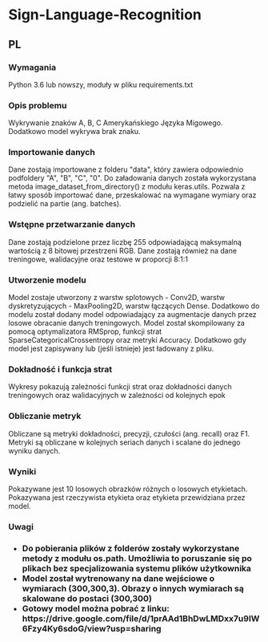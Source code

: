 # Sign-Language-Recognition
<h2>PL</h2>
<h3>Wymagania</h3>
Python 3.6 lub nowszy, moduły w pliku requirements.txt
<h3>Opis problemu</h3>
Wykrywanie znaków A, B, C Amerykańskiego Języka Migowego. Dodatkowo model wykrywa brak znaku.
<h3>Importowanie danych</h3>
Dane zostają importowane z folderu "data", który zawiera odpowiednio podfoldery "A", "B", "C", "0".
Do załadowania danych została wykorzystana metoda image_dataset_from_directory() z modułu keras.utils. Pozwala z łatwy sposób importować dane, przeskalować na wymagane wymiary oraz podzielić na partie (ang. batches).
<h3>Wstępne przetwarzanie danych</h3>
Dane zostają podzielone przez liczbę 255 odpowiadającą maksymalną wartością z 8 bitowej przestrzeni RGB.
Dane zostają również na dane treningowe, walidacyjne oraz testowe w proporcji 8:1:1
<h3>Utworzenie modelu</h3>
Model zostaje utworzony z warstw splotowych - Conv2D, warstw dyskretyzujących - MaxPooling2D, warstw łączących Dense. Dodatkowo do modelu został dodany model odpowiadający za augmentacje danych przez losowe obracanie danych treningowych.
Model został skompilowany za pomocą optymalizatora RMSprop, funkcji strat SparseCategoricalCrossentropy oraz metryki Accuracy.
Dodatkowo gdy model jest zapisywany lub (jeśli istnieje) jest ładowany z pliku.
<h3>Dokładność i funkcja strat</h3>
Wykresy pokazują zależności funkcji strat oraz dokładności danych treningowych oraz walidacyjnych w zależności od kolejnych epok
<h3>Obliczanie metryk</h3>
Obliczane są metryki dokładności, precyzji, czułości (ang. recall) oraz F1. Metryki są obliczane w kolejnych seriach danych i scalane do jednego wyniku danych.
<h3>Wyniki</h3>
Pokazywane jest 10 losowych obrazków różnych o losowych etykietach.
Pokazywana jest rzeczywista etykieta oraz etykieta przewidziana przez model.
<h3>Uwagi<h3>
<ul>
<li>Do pobierania plików z folderów zostały wykorzystane metody z modułu os.path. Umożliwia to poruszanie się po plikach bez specjalizowania systemu plików użytkownika</li>
<li>Model został wytrenowany na dane wejściowe o wymiarach (300,300,3). Obrazy o innych wymiarach są skalowane do postaci (300,300)</li>
<li>Gotowy model można pobrać z linku: https://drive.google.com/file/d/1prAAd1BhDwLMDxx7u9IW6Fzy4Ky6sdoG/view?usp=sharing</li>
</ul>